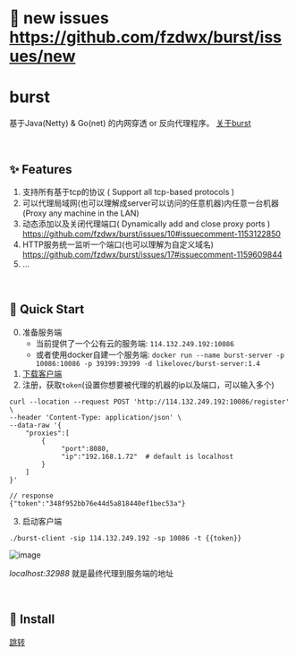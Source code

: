 # :bug: **new issues** https://github.com/fzdwx/burst/issues/new

# burst

基于Java(Netty) & Go(net) 的内网穿透 or 反向代理程序。 [关于burst](https://github.com/fzdwx/burst/issues/6)

<br>

## ✨ Features

1. 支持所有基于tcp的协议 ( Support all tcp-based protocols )
2. 可以代理局域网(也可以理解成server可以访问的任意机器)内任意一台机器 (Proxy any machine in the LAN)
3. 动态添加以及关闭代理端口( Dynamically add and close proxy ports ) https://github.com/fzdwx/burst/issues/10#issuecomment-1153122850
4. HTTP服务统一监听一个端口(也可以理解为自定义域名) https://github.com/fzdwx/burst/issues/17#issuecomment-1159609844
5. ...

<br>

## 🚀 Quick Start
0. 准备服务端
   - 当前提供了一个公有云的服务端: `114.132.249.192:10086` 
   - 或者使用docker自建一个服务端: `docker run --name burst-server -p 10086:10086 -p 39399:39399 -d likelovec/burst-server:1.4`
1. [下载客户端](https://github.com/fzdwx/burst/releases)
2. 注册，获取`token`(设置你想要被代理的机器的ip以及端口，可以输入多个)

```shell
curl --location --request POST 'http://114.132.249.192:10086/register' \
--header 'Content-Type: application/json' \
--data-raw '{
    "proxies":[
        {
             "port":8080,
             "ip":"192.168.1.72"  # default is localhost
        }
    ]
}'

// response
{"token":"348f952bb76e44d5a818440ef1bec53a"}
```

3. 启动客户端

```shell
./burst-client -sip 114.132.249.192 -sp 10086 -t {{token}}
```

![image](https://user-images.githubusercontent.com/65269574/174085209-b9360ab9-bcd0-4e30-be0d-17018b058bc8.png)


_localhost:32988_ 就是最终代理到服务端的地址

<br>

## 👷 Install

[跳转](https://github.com/fzdwx/burst/blob/main/Install.md)
